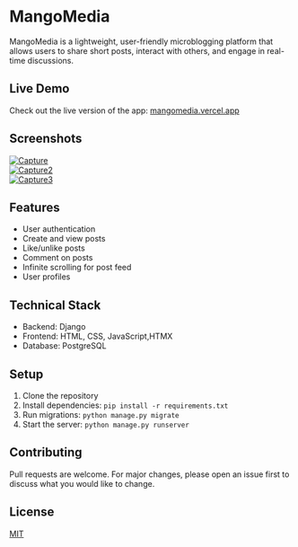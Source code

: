 # MangoMedia

MangoMedia is a lightweight, user-friendly microblogging platform that allows users to share short posts, interact with others, and engage in real-time discussions.

## Live Demo
Check out the live version of the app: [mangomedia.vercel.app](https://mangomedia.vercel.app)

## Screenshots
<a href="https://ibb.co/zrSRkZF"><img src="https://i.ibb.co/bPrBfXF/Capture.png" alt="Capture" ></a><br>
<a href="https://ibb.co/yfTr9cD"><img src="https://i.ibb.co/ng2FGNT/Capture2.png" alt="Capture2"></a><br>
<a href="https://ibb.co/NL7GKJ1"><img src="https://i.ibb.co/GVFrR8s/Capture3.png" alt="Capture3"></a><br>

## Features

- User authentication
- Create and view posts
- Like/unlike posts
- Comment on posts
- Infinite scrolling for post feed
- User profiles

## Technical Stack

- Backend: Django
- Frontend: HTML, CSS, JavaScript,HTMX
- Database: PostgreSQL


## Setup

1. Clone the repository
2. Install dependencies: `pip install -r requirements.txt`
3. Run migrations: `python manage.py migrate`
4. Start the server: `python manage.py runserver`

## Contributing

Pull requests are welcome. For major changes, please open an issue first to discuss what you would like to change.

## License

[MIT](https://choosealicense.com/licenses/mit/)
